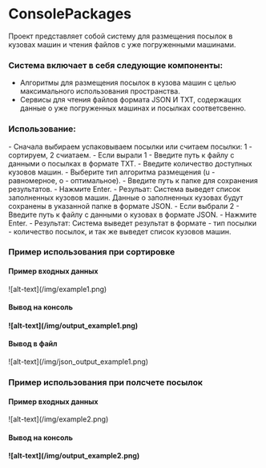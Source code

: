# ConsolePackages
Проект представляет собой систему для размещения посылок в кузовах машин и чтения файлов с уже погруженными машинами.

<h3>Система включает в себя следующие компоненты:</h3>

- Алгоритмы для размещения посылок в кузова машин с целью максимального использования пространства.
- Сервисы для чтения файлов формата JSON И TXT, содержащих данные о уже погруженных машинах и посылках соответсвенно.

<h3>Использование:</h3>
- Сначала выбираем успаковываем посылки или считаем посылки: 1 - сортируем, 2 счиатаем. 
- Если вырали 1
    - Введите путь к файлу с данными о посылках в формате TXT.
    - Введите количество доступных кузовов машин.
    - Выберите тип алгоритма размещения (u - равномерное, o - оптимальное).
    - Введите путь к папке для сохранения результатов.
    - Нажмите Enter.
    - Резульат:  Система выведет список заполненных кузовов машин.
      Данные о заполненных кузовах будут сохранены в указанной папке в формате JSON.
- Если выбрали 2
    - Введите путь к файлу с данными о кузовах в формате JSON.
    - Нажмите Enter.
    - Результат: Система выведет результат в формате - тип посылки - количество посылок,
      и так же выведет список кузовов машин.

<h3>Пример использования при сортировке</h3>
<h4>Пример входных данных</h4>
![alt-text](/img/example1.png)
<h4>Вывод на консоль<h4>
![alt-text](/img/output_example1.png)
<h4>Вывод в файл</h4>
![alt-text](/img/json_output_example1.png)

<h3>Пример использования при полсчете посылок</h3>
<h4>Пример входных данных</h4>
![alt-text](/img/example2.png)
<h4>Вывод на консоль<h4>
![alt-text](/img/output_example2.png)








